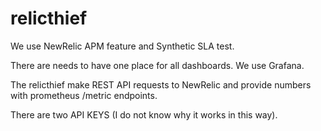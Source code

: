 # relicthief
We use NewRelic APM feature and Synthetic SLA test. 

There are needs to have one place for all dashboards. We use Grafana. 

The relicthief make REST API requests to NewRelic and provide numbers with prometheus /metric endpoints. 

There are two API KEYS (I do not know why it works in this way). 

